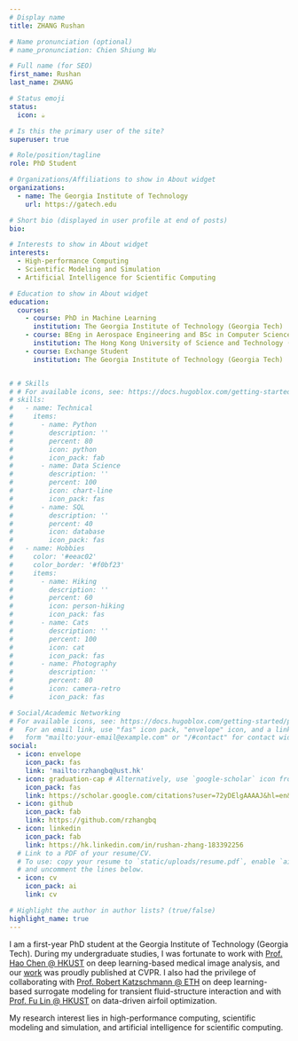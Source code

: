 ```yaml
---
# Display name
title: ZHANG Rushan

# Name pronunciation (optional)
# name_pronunciation: Chien Shiung Wu

# Full name (for SEO)
first_name: Rushan
last_name: ZHANG

# Status emoji
status:
  icon: ☕️

# Is this the primary user of the site?
superuser: true

# Role/position/tagline
role: PhD Student

# Organizations/Affiliations to show in About widget
organizations:
  - name: The Georgia Institute of Technology
    url: https://gatech.edu

# Short bio (displayed in user profile at end of posts)
bio:

# Interests to show in About widget
interests:
  - High-performance Computing
  - Scientific Modeling and Simulation
  - Artificial Intelligence for Scientific Computing

# Education to show in About widget
education:
  courses:
    - course: PhD in Machine Learning
      institution: The Georgia Institute of Technology (Georgia Tech)
    - course: BEng in Aerospace Engineering and BSc in Computer Science
      institution: The Hong Kong University of Science and Technology (HKUST)
    - course: Exchange Student
      institution: The Georgia Institute of Technology (Georgia Tech)


# # Skills
# # For available icons, see: https://docs.hugoblox.com/getting-started/page-builder/#icons
# skills:
#   - name: Technical
#     items:
#       - name: Python
#         description: ''
#         percent: 80
#         icon: python
#         icon_pack: fab
#       - name: Data Science
#         description: ''
#         percent: 100
#         icon: chart-line
#         icon_pack: fas
#       - name: SQL
#         description: ''
#         percent: 40
#         icon: database
#         icon_pack: fas
#   - name: Hobbies
#     color: '#eeac02'
#     color_border: '#f0bf23'
#     items:
#       - name: Hiking
#         description: ''
#         percent: 60
#         icon: person-hiking
#         icon_pack: fas
#       - name: Cats
#         description: ''
#         percent: 100
#         icon: cat
#         icon_pack: fas
#       - name: Photography
#         description: ''
#         percent: 80
#         icon: camera-retro
#         icon_pack: fas

# Social/Academic Networking
# For available icons, see: https://docs.hugoblox.com/getting-started/page-builder/#icons
#   For an email link, use "fas" icon pack, "envelope" icon, and a link in the
#   form "mailto:your-email@example.com" or "/#contact" for contact widget.
social:
  - icon: envelope
    icon_pack: fas
    link: 'mailto:rzhangbq@ust.hk'
  - icon: graduation-cap # Alternatively, use `google-scholar` icon from `ai` icon pack
    icon_pack: fas
    link: https://scholar.google.com/citations?user=72yDElgAAAAJ&hl=en&oi=ao
  - icon: github
    icon_pack: fab
    link: https://github.com/rzhangbq
  - icon: linkedin
    icon_pack: fab
    link: https://hk.linkedin.com/in/rushan-zhang-183392256
  # Link to a PDF of your resume/CV.
  # To use: copy your resume to `static/uploads/resume.pdf`, enable `ai` icons in `params.yaml`,
  # and uncomment the lines below.
  - icon: cv
    icon_pack: ai
    link: cv

# Highlight the author in author lists? (true/false)
highlight_name: true
---
```


I am a first-year PhD student at the Georgia Institute of Technology (Georgia Tech). During my undergraduate studies, I was fortunate to work with [Prof. Hao Chen @ HKUST](https://cse.hkust.edu.hk/~jhc/) on deep learning-based medical image analysis, and our [work](https://openaccess.thecvf.com/content/CVPR2023/html/Jiang_DoNet_Deep_De-Overlapping_Network_for_Cytology_Instance_Segmentation_CVPR_2023_paper.html) was proudly published at CVPR. I also had the privilege of collaborating with [Prof. Robert Katzschmann @ ETH](https://srl.ethz.ch/the-group/prof-robert-katzschmann.html) on deep learning-based surrogate modeling for transient fluid-structure interaction and with [Prof. Fu Lin @ HKUST](http://linfu.people.ust.hk/) on data-driven airfoil optimization.

My research interest lies in high-performance computing, scientific modeling and simulation, and artificial intelligence for scientific computing.

